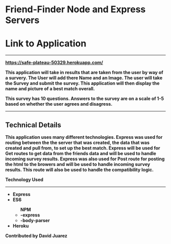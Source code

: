 # Friend-Finder  Node and Express Servers



<h1><strong>Link to Application<strong></h1>
<hr>

https://safe-plateau-50329.herokuapp.com/

This application will take in results that are taken from the user by way of a survery.
The User will add there Name and an Image. The user will take the Survey and submit the survey. This application will then display the name and picture of a best match overall.

This survey has 10 questions. Answers to the survey are on a scale of 1-5 based on whether the user agrees and disagress.

<hr>

<h2><strong>Technical Details</strong></h2>

This application uses many different technologies.
Express was used for routing between the the server that was created, the data
that was created and pull from, to set up the best match.
Express will be used for Get routes to get data from the friends data and will be used to handle incoming survey results.
Express was also used for Post route for posting the html to the browers and  will be used to handle incoming survey results. This route will also be used to handle the compatibility logic.

<strong>Technology Used</strong>
<hr><ul>
<li>Express</li>
<li>ES6</li>
<ul>NPM
    <li>-express</li>
    <li>-body-parser</li>
</ul>
<li>Heroku</li>
</ul>


Contributed by David Juarez



